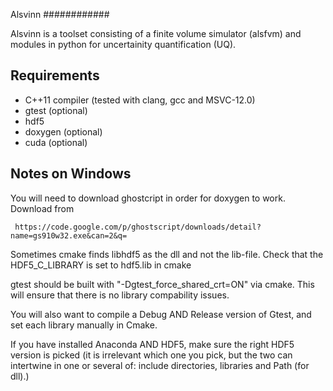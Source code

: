 Alsvinn
############

Alsvinn is a toolset consisting of a finite volume simulator (alsfvm) and modules in python for uncertainity quantification (UQ).

## Requirements

  * C++11 compiler (tested with clang, gcc and MSVC-12.0)
  * gtest (optional)
  * hdf5
  * doxygen (optional)
  * cuda (optional)

## Notes on Windows

You will need to download ghostcript in order for doxygen to work. Download from 

     https://code.google.com/p/ghostscript/downloads/detail?name=gs910w32.exe&can=2&q=

Sometimes cmake finds libhdf5 as the dll and not the lib-file. Check that the HDF5_C_LIBRARY is set to hdf5.lib in cmake

gtest should be built with "-Dgtest_force_shared_crt=ON" via cmake. This will ensure that there is no library compability issues. 

You will also want to compile a Debug AND Release version of Gtest, and set each library manually in Cmake. 

If you have installed Anaconda AND HDF5, make sure the right HDF5 version is picked (it is irrelevant which one you pick, 
but the two can intertwine in one or several of: include directories, libraries and Path (for dll).)



